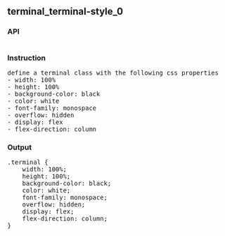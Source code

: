 ## terminal_terminal-style_0
### API
<pre style='text-wrap: wrap'></pre>
### Instruction
<pre style='text-wrap: wrap'>define a terminal class with the following css properties
- width: 100%
- height: 100%
- background-color: black
- color: white
- font-family: monospace
- overflow: hidden
- display: flex
- flex-direction: column</pre>
### Output
<pre style='text-wrap: wrap'>.terminal {
    width: 100%;
    height: 100%;
    background-color: black;
    color: white;
    font-family: monospace;
    overflow: hidden;
    display: flex;
    flex-direction: column;
}
</pre>
